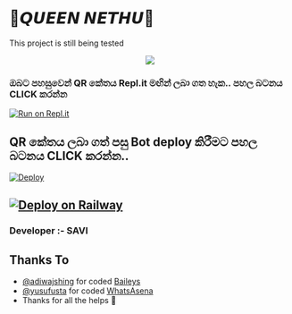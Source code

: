 # 💖𝙌𝙐𝙀𝙀𝙉 𝙉𝙀𝙏𝙃𝙐💖
This project is still being tested
<p align="center"> <a href="github.com/blacksavi"><img align="center" src="https://i.ibb.co/YbwcKVt/IMG-20220703-WA0091.jpg"/></a>
 <p align="center">

</p>
<p align='center'>
    </p>
    
  ### ඔබට පහසුවෙන් QR කේතය Repl.it මඟින් ලබා ගත හැක.. පහල බටනය CLICK කරන්න

[![Run on Repl.it](https://repl.it/badge/github/quiec/whatsasena)](https://replit.com/@MagmaGaming/AQUABOT-MDV2?v=1)

## QR කේතය ලබා ගත් පසු Bot deploy කිරීමට පහල බටනය CLICK කරන්න..
[![Deploy](https://www.herokucdn.com/deploy/button.svg)](https://dashboard.heroku.com/new?button-url=https%3A%2F%2Fgithub.com%2F&template=https%3A%2F%2Fgithub.com%2Fsanuwa-official%2Faquabot-md)

[![Deploy on Railway](https://railway.app/button.svg)](https://railway.app/new/template/yP_YCd?referralCode=VN3jQs)
---------------------------------   

 ###  Developer :- SAVI

## Thanks To
- [@adiwajshing](https://github.com/adiwajshing/) for coded [Baileys](https://github.com/adiwajshing/Baileys) 
- [@yusufusta](https://github.com/yusufusta/) for coded [WhatsAsena](https://github.com/yusufusta/WhatsAsena) 
- Thanks for all the helps 🤝
 
  
 
